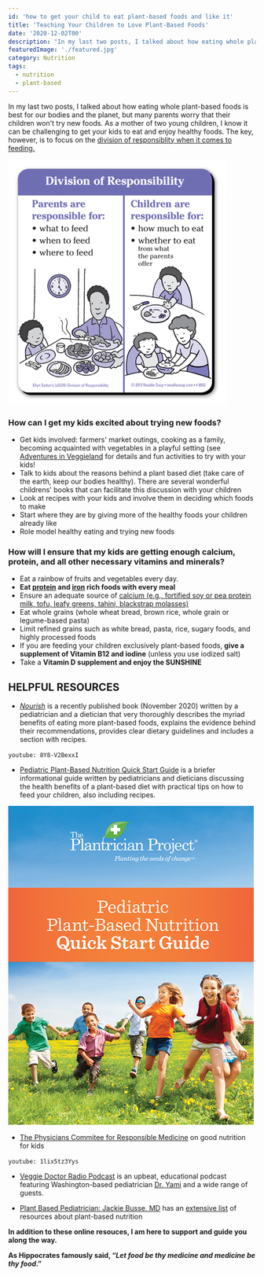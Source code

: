 ```yaml
---
id: 'how to get your child to eat plant-based foods and like it'
title: 'Teaching Your Children to Love Plant-Based Foods'
date: '2020-12-02T00'
description: "In my last two posts, I talked about how eating whole plant-based foods is best for our bodies and the planet, but many parents worry that their children won't try new foods."
featuredImage: './featured.jpg'
category: Nutrition
tags:
  - nutrition
  - plant-based
---
```


In my last two posts, I talked about how eating whole plant-based foods is best for our bodies and the planet, but many parents worry that their children won't try new foods. As a mother of two young children, I know it can be challenging to get your kids to eat and enjoy healthy foods. The key, however, is to focus on the [division of responsiblity when it comes to feeding.](https://www.drnadiv.com/veggies/) 

![division of responsibilities](./8552hr.png)

### How can I get my kids excited about trying new foods?

* Get kids involved: farmers' market outings, cooking as a family, becoming acquainted with vegetables in a playful setting (see [Adventures in Veggieland](https://www.amazon.com/Adventures-Veggieland-Vegetables_with-Activities-Recipes/dp/1615194061) for details and fun activities to try with your kids!
* Talk to kids about the reasons behind a plant based diet (take care of the earth, keep our bodies healthy). There are several wonderful childrens' books that can facilitate this discussion with your children
* Look at recipes with your kids and involve them in deciding which foods to make
* Start where they are by giving more of the healthy foods your children already like
* Role model healthy eating and trying new foods

### How will I ensure that my kids are getting enough calcium, protein, and all other necessary vitamins and minerals?

* Eat a rainbow of fruits and vegetables every day. 
* **Eat [protein](https://www.hsph.harvard.edu/nutritionsource/what-should-you-eat/protein/) and [iron](https://www.vrg.org/nutrition/iron.php) rich foods with every meal**
* Ensure an adequate source of [calcium (e.g., fortified soy or pea protein milk, tofu, leafy greens, tahini, blackstrap molasses)](https://www.pcrm.org/good-nutrition/nutrition-information/health-concerns-about-dairy/calcium-and-strong-bones)
* Eat whole grains (whole wheat bread, brown rice, whole grain or legume-based pasta)
* Limit refined grains such as white bread, pasta, rice, sugary foods, and highly processed foods
* If you are feeding your children exclusively plant-based foods, **give a supplement of Vitamin B12 and iodine** (unless you use iodized salt)
* Take a **Vitamin D supplement and enjoy the SUNSHINE**
  
  
## HELPFUL RESOURCES
  
* [_Nourish_](https://nourishthebook.com/) is a recently published book (November 2020) written by a pediatrician and a dietician that very thoroughly describes the myriad benefits of eating more plant-based foods, explains the evidence behind their recommendations, provides clear dietary guidelines and includes a section with recipes.
   
`youtube: 8Y8-V2BexxI`
   
* [Pediatric Plant-Based Nutrition Quick Start Guide](https://plantricianproject.org/quickstartguide) is a briefer informational guide written by pediatricians and dieticians discussing the health benefits of a plant-based diet with practical tips on how to feed your children, also including recipes. 
 
![Plantrician Quick Start Guide](./pediatric-qsg-w590.jpg)
 
* [The Physicians Commitee for Responsible Medicine](https://www.pcrm.org/good-nutrition/nutrition-for-kids) on good nutrition for kids

`youtube: 1lix5tz3Yys`

* [Veggie Doctor Radio Podcast](https://veggiedoctor.libsyn.com/) is an upbeat, educational podcast featuring Washington-based pediatrician [Dr. Yami](https://www.doctoryami.com/) and a wide range of guests. 
 
* [Plant Based Pediatrician: Jackie Busse, MD](https://www.plantbasedpediatrician.com/) has an [extensive list](https://www.plantbasedpediatrician.com/resources-2) of resources about plant-based nutrition
 

**In addition to these online resouces, I am here to support and guide you along the way.**  

**As Hippocrates famously said, “_Let food be thy medicine and medicine be thy food_.”**
